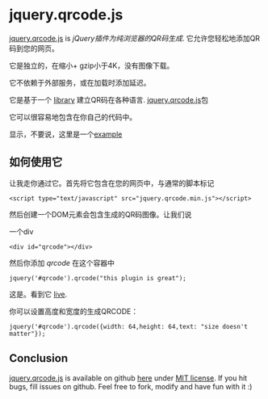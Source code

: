 # jquery.qrcode.js

<a href='http://jeromeetienne.github.com/jquery-qrcode'>jquery.qrcode.js</a>
is *jQuery插件为纯浏览器的QR码生成*.
它允许您轻松地添加QR码到您的网页。

它是独立的，在缩小+ gzip小于4K，没有图像下载。

它不依赖于外部服务，或在加载时添加延迟。

它是基于一个 <a href='http://www.d-project.com/qrcode/index.html'>library</a>
建立QR码在各种语言. <a href='http://jeromeetienne.github.com/jquery-qrcode'>jquery.qrcode.js</a>包

它可以很容易地包含在你自己的代码中。

显示，不要说，这里是一个<a href='https://github.com/jeromeetienne/jquery-qrcode/blob/master/examples/basic.html'>example</a>

## 如何使用它

让我走你通过它。首先将它包含在您的网页中，与通常的脚本标记
    
    <script type="text/javascript" src="jquery.qrcode.min.js"></script>

然后创建一个DOM元素会包含生成的QR码图像。让我们说

一个div

    <div id="qrcode"></div>

然后你添加 *qrcode* 在这个容器中

    jquery('#qrcode').qrcode("this plugin is great");

这是。看到它 <a href='examples/basic.html'>live</a>.

你可以设置高度和宽度的生成QRCODE：

    jquery('#qrcode').qrcode({width: 64,height: 64,text: "size doesn't matter"});


## Conclusion
<a href='http://jeromeetienne.github.com/jquery-qrcode'>jquery.qrcode.js</a> is available on github
<a href='https://github.com/jeromeetienne/jquery-qrcode'>here</a>
under <a href='https://github.com/jeromeetienne/jquery-qrcode/blob/master/MIT-LICENSE.txt'>MIT license</a>.
If you hit bugs, fill issues on github.
Feel free to fork, modify and have fun with it :)
